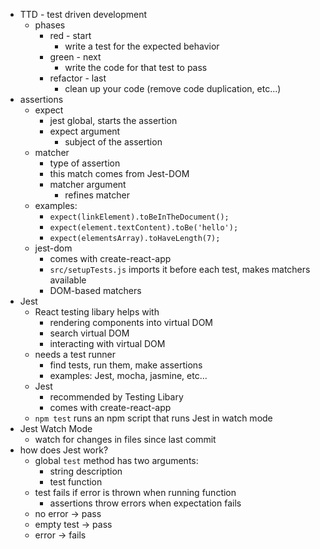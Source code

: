 - TTD - test driven development
  - phases
    - red - start
      - write a test for the expected behavior
    - green - next
      - write the code for that test to pass
    - refactor - last
      - clean up your code (remove code duplication, etc...)
- assertions
  - expect
    - jest global, starts the assertion
    - expect argument
      - subject of the assertion
  - matcher
    - type of assertion
    - this match comes from Jest-DOM
    - matcher argument
      - refines matcher
  - examples:
    - `expect(linkElement).toBeInTheDocument();`
    - `expect(element.textContent).toBe('hello');`
    - `expect(elementsArray).toHaveLength(7);`
  - jest-dom
    - comes with create-react-app
    - `src/setupTests.js` imports it before each test, makes matchers available
    - DOM-based matchers
- Jest
  - React testing libary helps with
    - rendering components into virtual DOM
    - search virtual DOM
    - interacting with virtual DOM
  - needs a test runner
    - find tests, run them, make assertions
    - examples: Jest, mocha, jasmine, etc...
  - Jest
    - recommended by Testing Libary
    - comes with create-react-app
  - `npm test` runs an npm script that runs Jest in watch mode
- Jest Watch Mode
  - watch for changes in files since last commit
- how does Jest work?
  - global `test` method has two arguments:
    - string description
    - test function
  - test fails if error is thrown when running function
    - assertions throw errors when expectation fails
  - no error -> pass
  - empty test -> pass
  - error -> fails
